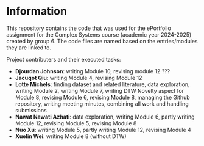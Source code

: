 # Information

This repository contains the code that was used for the ePortfolio assignment for the Complex Systems course (academic year 2024-2025) created by group 6. The code files are named based on the entries/modules they are linked to.

Project contributers and their executed tasks:
* **Djourdan Johnson**: writing Module 10, revising module 12 ???
* **Jacuqot Qiu**: writing Module 4, revising Module 12
* **Lotte Michels**: finding dataset and related literature, data exploration, writing Module 2, writing Module 7, writing DTW Novelty aspect for Module 8, revising Module 6, revising Module 8, managing the Github repository, writing meeting minutes, combining all work and handling submissions
* **Nawat Nawati Azhati**: data exploration, writing Module 6, partly writing Module 12, revising Module 5, revising Module 8 
* **Nuo Xu**: writing Module 5, partly writing Module 12, revising Module 4
* **Xuelin Wei**: writing Module 8 (without DTW)


